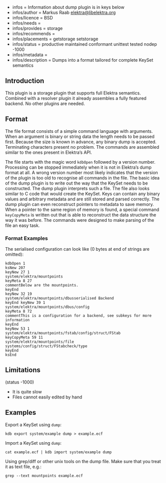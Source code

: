 - infos = Information about dump plugin is in keys below
- infos/author = Markus Raab <elektra@libelektra.org>
- infos/licence = BSD
- infos/needs =
- infos/provides = storage
- infos/recommends =
- infos/placements = getstorage setstorage
- infos/status = productive maintained conformant unittest tested nodep -1000
- infos/metadata =
- infos/description = Dumps into a format tailored for complete KeySet semantics

## Introduction ##

This plugin is a storage plugin that supports full Elektra
semantics. Combined with a resolver plugin it already assembles a fully
featured backend. No other plugins are needed.

## Format ##

The file format consists of a simple command language with
arguments. When an argument is binary or string data the length needs to be
passed first. Because the size is known in advance, any binary dump is
accepted. Terminating characters present no problem. The commands are
assembled similar to the ones present in Elektra’s API.

The file starts with the magic word `kdbOpen` followed by a version
number. Processing can be stopped immediately when it is not in
Elektra’s dump format at all. A wrong version number most likely
indicates that the version of the plugin is too old to recognise all
commands in the file. The basic idea of the dump plugin is to write
out the way that the KeySet needs to be constructed. The dump plugin
interprets such a file. The file also looks similar to C code that
would create the KeySet. Keys can contain any binary values and arbitrary
metadata and are still stored and parsed correctly. The dump plugin can
even reconstruct pointers to metadata to save memory. When a pointer
to the same region of memory is found, a special command `keyCopyMeta`
is written out that is able to reconstruct the data structure the way
it was before. The commands were designed to make parsing of the file
an easy task.

### Format Examples ###

The serialised configuration can look like (0 bytes at end of strings are
omitted):

	kdbOpen 1 		
	ksNew 207 		
	keyNew 27 1 		
	system/elektra/mountpoints		 
	keyMeta 8 27		
	commentBelow are the mountpoints.		 
	keyEnd 		
	keyNew 32 19		 
	system/elektra/mountpoints/dbusserialised Backend 		
	keyEnd keyNew 39 1 		
	system/elektra/mountpoints/dbus/config 		
	keyMeta 8 72 		
	commentThis is a configuration for a backend, see subkeys for more information 		
	keyEnd 		
	keyNew 53 1 		
	system/elektra/mountpoints/fstab/config/struct/FStab 		
	keyCopyMeta 59 11 		
	system/elektra/mountpoints/file 		
	systems/config/struct/FStabcheck/type 		
	keyEnd		
	ksEnd		


## Limitations ##

(status -1000)

- It is quite slow
- Files cannot easily edited by hand

## Examples ##

Export a KeySet using `dump`:

	kdb export system/example dump > example.ecf

Import a KeySet using `dump`:

	cat example.ecf | kdb import system/example dump

Using grep/diff or other unix tools on the dump file. Make sure that you
treat it as text file, e.g.:

	grep --text mountpoints example.ecf


